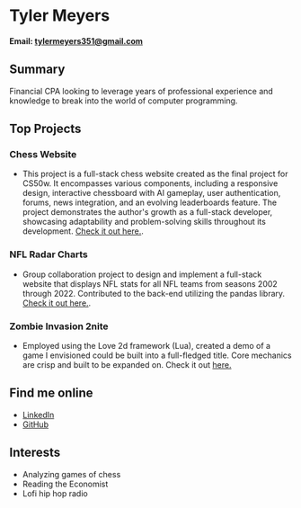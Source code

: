 # Tyler Meyers
#### Email: tylermeyers351@gmail.com

## Summary

Financial CPA looking to leverage years of professional experience and knowledge to break into the world of computer programming.

## Top Projects

### Chess Website
- This project is a full-stack chess website created as the final project for CS50w. It encompasses various components, including a responsive design, interactive chessboard with AI gameplay, user authentication, forums, news integration, and an evolving leaderboards feature. The project demonstrates the author's growth as a full-stack developer, showcasing adaptability and problem-solving skills throughout its development. [Check it out here.](https://github.com/tylermeyers351/CS50W-Final-Project-Chess-Website).

### NFL Radar Charts
- Group collaboration project to design and implement a full-stack website that displays NFL stats for all NFL teams from seasons 2002 through 2022. Contributed to the back-end utilizing the pandas library. [Check it out here.](https://github.com/tylermeyers351/NFL-Radar-Charts).

### Zombie Invasion 2nite
- Employed using the Love 2d framework (Lua), created a demo of a game I envisioned could be built into a full-fledged title. Core mechanics are crisp and built to be expanded on. Check it out [here.](https://github.com/tylermeyers351/CS50-Final-Project-Love2d)

## Find me online
- [LinkedIn](www.linkedin.com/in/tyler-meyers-cpa)
- [GitHub](www.github.com/tylermeyers351)

## Interests
- Analyzing games of chess
- Reading the Economist
- Lofi hip hop radio
